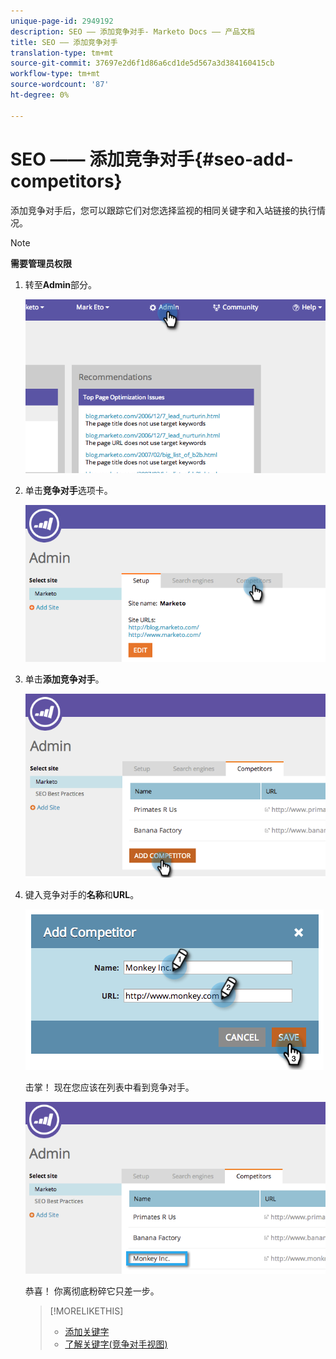 ```yaml
---
unique-page-id: 2949192
description: SEO —— 添加竞争对手- Marketo Docs —— 产品文档
title: SEO —— 添加竞争对手
translation-type: tm+mt
source-git-commit: 37697e2d6f1d86a6cd1de5d567a3d384160415cb
workflow-type: tm+mt
source-wordcount: '87'
ht-degree: 0%

---
```



# SEO —— 添加竞争对手{#seo-add-competitors}

添加竞争对手后，您可以跟踪它们对您选择监视的相同关键字和入站链接的执行情况。

>[!NOTE]
>
>**需要管理员权限**

1. 转至&#x200B;**Admin**&#x200B;部分。

   ![](assets/image2014-9-17-21-3a12-3a15.png)

1. 单击&#x200B;**竞争对手**&#x200B;选项卡。

   ![](assets/image2014-9-17-21-3a12-3a31.png)

1. 单击&#x200B;**添加竞争对手**。

   ![](assets/image2014-9-17-21-3a12-3a38.png)

1. 键入竞争对手的&#x200B;**名称**&#x200B;和&#x200B;**URL**。

   ![](assets/image2014-9-17-21-3a13-3a5.png)

   击掌！ 现在您应该在列表中看到竞争对手。

   ![](assets/image2014-9-17-21-3a13-3a14.png)

   恭喜！ 你离彻底粉碎它只差一步。

   >[!MORELIKETHIS]
   >
   >* [添加关键字](/help/marketo//product-docs/additional-apps/seo/keywords/seo-add-keywords.md)
   >* [了解关键字(竞争对手视图)](/help/marketo/product-docs/additional-apps/seo/keywords/seo-understanding-keywords.md)

